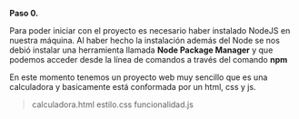 **Paso 0.**

Para poder iniciar con el proyecto es necesario haber instalado NodeJS en nuestra máquina. Al haber hecho la instalación además del Node se nos debió instalar una herramienta llamada **Node Package Manager** y que podemos acceder desde la línea de comandos a través del comando **npm**

En este momento tenemos un proyecto web muy sencillo que es una calculadora y basicamente está conformada por un html, css y js.
>calculadora.html
estilo.css
funcionalidad.js
